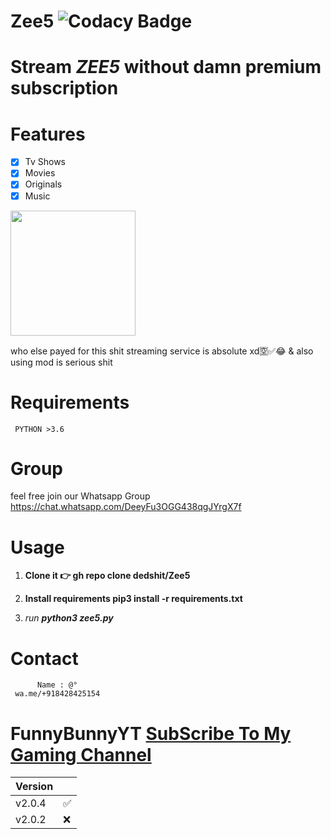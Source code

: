 # Zee5 ![Codacy Badge](https://api.codacy.com/project/badge/Grade/fcbc4bb229fc4c4bab285e23552cbe61)
# Stream *ZEE5* without damn premium subscription

# Features

- [x] Tv Shows  
- [x] Movies 
- [x] Originals
- [x] Music
  
<img src= https://camo.githubusercontent.com/afd20b3e38a82cc1250efeaed111bca1db925f45/68747470733a2f2f682e746f7034746f702e696f2f705f313732387471726961302e6a7067 width="200" height="200" />

who else payed for this shit streaming service is absolute xd🈳️✅😂
  & also using mod is serious shit

# Requirements

     PYTHON >3.6

# Group

 feel free join our Whatsapp Group https://chat.whatsapp.com/DeeyFu3OGG438qgJYrgX7f
     
 
# Usage 

   1.  **Clone it 👉  gh repo clone dedshit/Zee5**
        
   2.  **Install requirements  pip3 install -r requirements.txt**
   
   3.  *run* **_python3 zee5.py_**
     
# Contact

          Name : @°
     wa.me/+918428425154   
     
# FunnyBunnyYT  [SubScribe To My Gaming Channel](https://www.youtube.com/channel/UCSiAsA3JxLZoFx63UTgTS3A?sub_confirmation=1)

| Version |          |
| ------- |----------|
| v2.0.4  |    ✅    |
| v2.0.2  |    ❌    |
